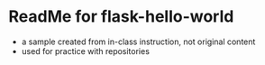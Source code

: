 # ReadMe for flask-hello-world
* a sample created from in-class instruction, not original content
* used for practice with repositories
